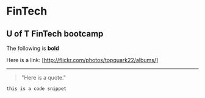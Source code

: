 # FinTech

## U of T FinTech bootcamp

The following is **bold**

Here is a link: [http://flickr.com/photos/topquark22/albums/]

---

> "Here is a quote."

`this is a code snippet`